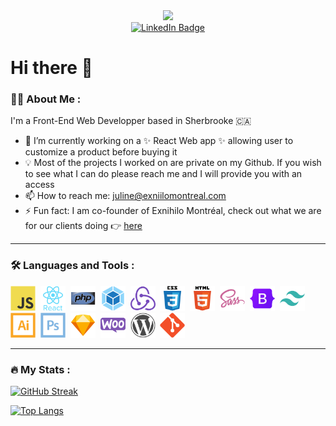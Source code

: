 <!--
**JulineExnihilo/JulineExnihilo** is a ✨ _special_ ✨ repository because its `README.md` (this file) appears on your GitHub profile.
!-->

<div id="header" align="center">
  <img src="https://media.giphy.com/media/4GaHBQh3f4jBEpbQvP/giphy.gif" width="200"/>
</div>
<div id="badges"  align="center">
  <a href="https://www.linkedin.com/in/juline-legu%C3%A9-09343b25/">
    <img src="https://img.shields.io/badge/LinkedIn-blue?style=for-the-badge&logo=linkedin&logoColor=white" alt="LinkedIn Badge"/>
  </a>
</div>


<h1>Hi there 👋 </h1>


### :woman_technologist: About Me :
I'm a Front-End Web Developper based in Sherbrooke 🇨🇦

- 🔭 I’m currently working on a ✨ React Web app ✨ allowing user to customize a product before buying it
- 💡 Most of the projects I worked on are private on my Github. If you wish to see what I can do please reach me and I will provide you with an access 
- 📫 How to reach me: juline@exniilomontreal.com
- ⚡ Fun fact: I am co-founder of Exnihilo Montréal, check out what we are for our clients doing 👉 <a href="https://exnihilomontreal.com/">here</a>  
---

### :hammer_and_wrench: Languages and Tools :

<img src="https://github.com/devicons/devicon/blob/master/icons/javascript/javascript-original.svg" title="Javascript" alt="Javascript" width="40" height="40"/>&nbsp;
<img src="https://github.com/devicons/devicon/blob/master/icons/react/react-original-wordmark.svg" title="React" alt="React" width="40" height="40"/>&nbsp;
<img src="https://github.com/devicons/devicon/blob/master/icons/php/php-original.svg" title="php" alt="php" width="40" height="40"/>&nbsp;
<img src="https://github.com/devicons/devicon/blob/master/icons/webpack/webpack-original.svg" title="Webpack" alt="Webpack" width="40" height="40"/>&nbsp;
<img src="https://github.com/devicons/devicon/blob/master/icons/redux/redux-original.svg" title="Redux" alt="Redux" width="40" height="40"/>&nbsp;
<img src="https://github.com/devicons/devicon/blob/master/icons/css3/css3-original-wordmark.svg" title="CSS3" alt="CSS3" width="40" height="40"/>&nbsp;
<img src="https://github.com/devicons/devicon/blob/master/icons/html5/html5-original-wordmark.svg" title="Html5" alt="Html5" width="40" height="40"/>&nbsp;
<img src="https://github.com/devicons/devicon/blob/master/icons/sass/sass-original.svg" title="Sass" alt="Sass" width="40" height="40"/>&nbsp;
<img src="https://github.com/devicons/devicon/blob/master/icons/bootstrap/bootstrap-original.svg" title="Bootstrap" alt="Bootstrap" width="40" height="40"/>&nbsp;
<img src="https://github.com/devicons/devicon/blob/master/icons/tailwindcss/tailwindcss-plain.svg" title="Tailwind" alt="Tailwind" width="40" height="40"/>&nbsp;
<img src="https://github.com/devicons/devicon/blob/master/icons/illustrator/illustrator-line.svg" title="Illustrator" alt="Illustrator" width="40" height="40"/>&nbsp;
<img src="https://github.com/devicons/devicon/blob/master/icons/photoshop/photoshop-line.svg" title="Photoshop" alt="Photoshop" width="40" height="40"/>&nbsp;
<img src="https://github.com/devicons/devicon/blob/master/icons/sketch/sketch-original.svg" title="Sketch App" alt="Sketch App" width="40" height="40"/>&nbsp;
<img src="https://github.com/devicons/devicon/blob/master/icons/woocommerce/woocommerce-original.svg" title="Woocommerce" alt="Woocommerce" width="40" height="40"/>&nbsp;
<img src="https://github.com/devicons/devicon/blob/master/icons/wordpress/wordpress-plain.svg" title="Wordpress" alt="Wordpress" width="40" height="40"/>&nbsp;
<img src="https://github.com/devicons/devicon/blob/master/icons/git/git-original.svg" title="Git" alt="Git" width="40" height="40"/>&nbsp;

---

### :fire: My Stats :

[![GitHub Streak](http://github-readme-streak-stats.herokuapp.com?user=JulineExnihilo&theme=dark&background=000000)](https://git.io/streak-stats)

[![Top Langs](https://github-readme-stats.vercel.app/api/top-langs/?username=JulineExnihilo&layout=compact&theme=vision-friendly-dark)](https://github.com/anuraghazra/github-readme-stats)





